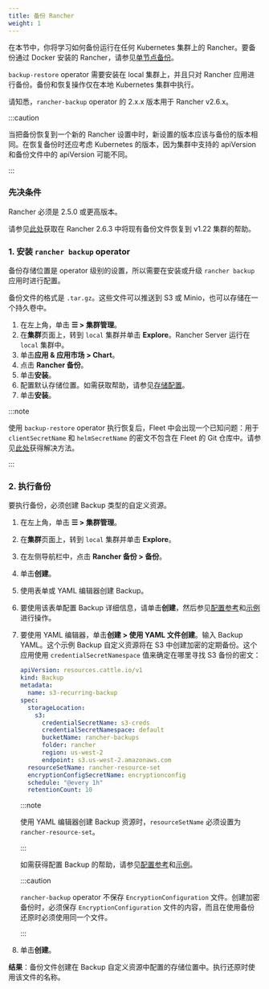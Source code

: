 ```yaml
---
title: 备份 Rancher
weight: 1
---
```


在本节中，你将学习如何备份运行在任何 Kubernetes 集群上的 Rancher。要备份通过 Docker 安装的 Rancher，请参见[单节点备份](back-up-docker-installed-rancher.md)。

`backup-restore` operator 需要安装在 local 集群上，并且只对 Rancher 应用进行备份。备份和恢复操作仅在本地 Kubernetes 集群中执行。

请知悉，`rancher-backup` operator 的 2.x.x 版本用于 Rancher v2.6.x。

:::caution

当把备份恢复到一个新的 Rancher 设置中时，新设置的版本应该与备份的版本相同。在恢复备份时还应考虑 Kubernetes 的版本，因为集群中支持的 apiVersion 和备份文件中的 apiVersion 可能不同。

:::

### 先决条件

Rancher 必须是 2.5.0 或更高版本。

请参见[此处](migrate-rancher-to-new-cluster.md#2-使用-restore-自定义资源来还原备份)获取在 Rancher 2.6.3 中将现有备份文件恢复到 v1.22 集群的帮助。

### 1. 安装 `rancher backup` operator

备份存储位置是 operator 级别的设置，所以需要在安装或升级 `rancher backup` 应用时进行配置。

备份文件的格式是 `.tar.gz`。这些文件可以推送到 S3 或 Minio，也可以存储在一个持久卷中。

1. 在左上角，单击 **☰ > 集群管理**。
1. 在**集群**页面上，转到 `local` 集群并单击 **Explore**。Rancher Server 运行在 `local` 集群中。
1. 单击**应用 & 应用市场 > Chart**。
1. 点击 **Rancher 备份**。
1. 单击**安装**。
1. 配置默认存储位置。如需获取帮助，请参见[存储配置](../../../reference-guides/backup-restore-configuration/storage-configuration.md)。
1. 单击**安装**。

:::note

使用 `backup-restore` operator 执行恢复后，Fleet 中会出现一个已知问题：用于 `clientSecretName` 和 `helmSecretName` 的密文不包含在 Fleet 的 Git 仓库中。请参见[此处](../deploy-apps-across-clusters/fleet.md#故障排除)获得解决方法。

:::

### 2. 执行备份

要执行备份，必须创建 Backup 类型的自定义资源。

1. 在左上角，单击 **☰ > 集群管理**。
1. 在**集群**页面上，转到 `local` 集群并单击 **Explore**。
1. 在左侧导航栏中，点击 **Rancher 备份 > 备份**。
1. 单击**创建**。
1. 使用表单或 YAML 编辑器创建 Backup。
1. 要使用该表单配置 Backup 详细信息，请单击**创建**，然后参见[配置参考](../../../reference-guides/backup-restore-configuration/backup-configuration.md)和[示例](../../../reference-guides/backup-restore-configuration/examples.md#备份)进行操作。
1. 要使用 YAML 编辑器，单击**创建 > 使用 YAML 文件创建**。输入 Backup YAML。这个示例 Backup 自定义资源将在 S3 中创建加密的定期备份。这个应用使用 `credentialSecretNamespace` 值来确定在哪里寻找 S3 备份的密文：

   ```yaml
   apiVersion: resources.cattle.io/v1
   kind: Backup
   metadata:
     name: s3-recurring-backup
   spec:
     storageLocation:
       s3:
         credentialSecretName: s3-creds
         credentialSecretNamespace: default
         bucketName: rancher-backups
         folder: rancher
         region: us-west-2
         endpoint: s3.us-west-2.amazonaws.com
     resourceSetName: rancher-resource-set
     encryptionConfigSecretName: encryptionconfig
     schedule: "@every 1h"
     retentionCount: 10
   ```

   :::note

   使用 YAML 编辑器创建 Backup 资源时，`resourceSetName` 必须设置为 `rancher-resource-set`。

   :::

   如需获得配置 Backup 的帮助，请参见[配置参考](../../../reference-guides/backup-restore-configuration/backup-configuration.md)和[示例](../../../reference-guides/backup-restore-configuration/examples.md#备份)。

   :::caution

   `rancher-backup` operator 不保存 `EncryptionConfiguration` 文件。创建加密备份时，必须保存 `EncryptionConfiguration` 文件的内容，而且在使用备份还原时必须使用同一个文件。

   :::

1. 单击**创建**。

**结果**：备份文件创建在 Backup 自定义资源中配置的存储位置中。执行还原时使用该文件的名称。

